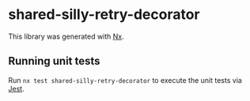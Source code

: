 # shared-silly-retry-decorator

This library was generated with [Nx](https://nx.dev).

## Running unit tests

Run `nx test shared-silly-retry-decorator` to execute the unit tests via [Jest](https://jestjs.io).
